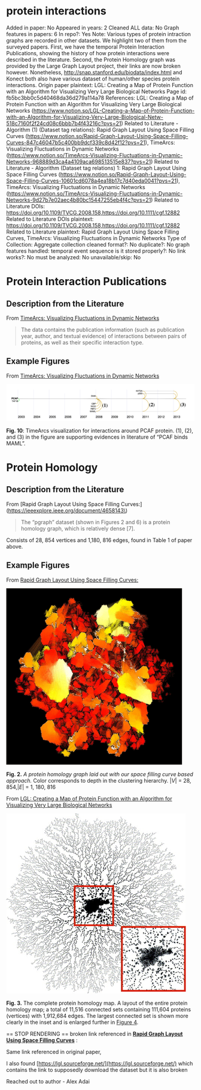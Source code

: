# protein interactions

Added in paper: No
Appeared in years: 2
Cleaned ALL data: No
Graph features in papers: 6
In repo?: Yes
Note: Various types of protein intraction graphs are recorded in other datasets. We highlight two of them from the surveyed papers. First, we have the temporal Protein Interaction Publications, showing the history of how protein interactions were described in the literature. Second, the Protein Homology graph was provided by the Large Graph Layout project, their links are now broken however. Nonetheless, http://snap.stanford.edu/biodata/index.html and Konect both also have various dataset of human/other species protein interactions. 
Origin paper plaintext: LGL: Creating a Map of Protein Function with an Algorithm for Visualizing Very Large Biological Networks
Page id: fb5bc3bb0c5d40468da36d279a114a78
References: LGL: Creating a Map of Protein Function with an Algorithm for Visualizing Very Large Biological Networks (https://www.notion.so/LGL-Creating-a-Map-of-Protein-Function-with-an-Algorithm-for-Visualizing-Very-Large-Biological-Netw-518c7160f2f24cd08c6bbb7b4f43216c?pvs=21)
Related to Literature - Algorithm (1) (Dataset tag relations): Rapid Graph Layout Using Space Filling Curves (https://www.notion.so/Rapid-Graph-Layout-Using-Space-Filling-Curves-847c46047b5c400bb9dcf339c8d42f12?pvs=21), TimeArcs: Visualizing Fluctuations in Dynamic Networks (https://www.notion.so/TimeArcs-Visualizing-Fluctuations-in-Dynamic-Networks-968889d3ca4a4109aca698513515e837?pvs=21)
Related to Literature - Algorithm (Dataset tag relations) 1: Rapid Graph Layout Using Space Filling Curves (https://www.notion.so/Rapid-Graph-Layout-Using-Space-Filling-Curves-10601cd6078a4ea18b17c7d40eda0041?pvs=21), TimeArcs: Visualizing Fluctuations in Dynamic Networks (https://www.notion.so/TimeArcs-Visualizing-Fluctuations-in-Dynamic-Networks-9d27b7e02aec4b80bc15447255eb4f4c?pvs=21)
Related to Literature DOIs: https://doi.org/10.1109/TVCG.2008.158,https://doi.org/10.1111/cgf.12882
Related to Literature DOIs plaintext: https://doi.org/10.1109/TVCG.2008.158,https://doi.org/10.1111/cgf.12882
Related to Literature plaintext: Rapid Graph Layout Using Space Filling Curves, TimeArcs: Visualizing Fluctuations in Dynamic Networks
Type of Collection: Aggregate collection
cleaned format?: No
duplicate?: No
graph features handled: temporal event sequence
is it stored properly?: No
link works?: No
must be analyzed: No
unavailable/skip: No

# Protein Interaction Publications

## Description from the Literature

From [TimeArcs: Visualizing Fluctuations in Dynamic Networks](https://onlinelibrary.wiley.com/doi/10.1111/cgf.12882)

> The data contains the publication information (such as publication year, author, and textual evidence) of interactions between pairs of proteins, as well as their specific interaction type.
> 

## Example Figures

From [TimeArcs: Visualizing Fluctuations in Dynamic Networks](https://onlinelibrary.wiley.com/doi/10.1111/cgf.12882)

![Untitled](protein%20interactions%20fb5bc3bb0c5d40468da36d279a114a78/Untitled.png)

**Fig. 10**: TimeArcs visualization for interactions around PCAF protein. (1), (2), and (3) in the figure are supporting evidences in literature of “PCAF binds MAML”. 

# Protein Homology

## Description from the Literature

From [Rapid Graph Layout Using Space Filling Curves:](https://ieeexplore.ieee.org/document/4658143\)

> The “pgraph” dataset (shown in Figures 2 and 6) is a protein homology graph, which is relatively dense [7].
> 

Consists of 28, 854 vertices and 1,180, 816 edges, found in Table 1 of paper above. 

## Example Figures

From [Rapid Graph Layout Using Space Filling Curves:](https://ieeexplore.ieee.org/document/4658143)

![Untitled](protein%20interactions%20fb5bc3bb0c5d40468da36d279a114a78/Untitled%201.png)

**Fig. 2.** *A protein homology graph laid out with our space filling curve based approach.* Color corresponds to depth in the clustering hierarchy. |*V*| = 28, 854,|*E*| = 1, 180, 816

From [LGL: Creating a Map of Protein Function with an Algorithm for Visualizing Very Large Biological Networks](https://www.sciencedirect.com/science/article/pii/S0022283604004851)

![Untitled](protein%20interactions%20fb5bc3bb0c5d40468da36d279a114a78/Untitled%202.png)

**Fig. 3.** The complete protein homology map. A layout of the entire protein homology map; a total of 11,516 connected sets containing 111,604 proteins (vertices) with 1,912,684 edges. The largest connected set is shown more clearly in the inset and is enlarged further in [Figure 4](https://www.sciencedirect.com/science/article/pii/S0022283604004851?via%3Dihub#FIG4).

== STOP RENDERING ==
broken link referenced in [**Rapid Graph Layout Using Space Filling Curves**](https://www.notion.so/Rapid-Graph-Layout-Using-Space-Filling-Curves-10601cd6078a4ea18b17c7d40eda0041?pvs=21) : 

Same link referenced in original paper, 

I also found [https://lgl.sourceforge.net/](https://lgl.sourceforge.net/) which contains the link to supposedly download the dataset but it is also broken

Reached out to author - Alex Adai 

[](http://www.marcottelab.org/index.php/OldBioinformaticsServerlgl/)